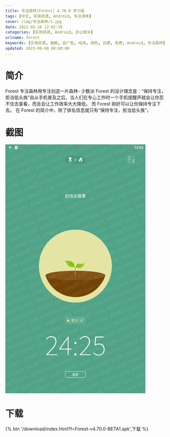 ```yaml
---
title: 专注森林(Forest) 4.70.0 学习版
tags: [中文, 实用资源, Android, 专注清单]
cover: /img/专注森林/1.jpg
date: 2022-05-26 12:02:39
categories: [实用资源, Android, 办公相关]
urlname: forest
keywords: [实用资源, 破解, 去广告, 纯净, 绿色, 白嫖, 免费, Android, 专注森林]
updated: 2023-08-08 08:00:00
---
```


# 简介

Forest 专注森林用专注创造一片森林- 少数派 Forest 的设计理念是：“保持专注，拒当低头族”自从手机普及之后，当人们在专心工作时一个手机提醒声就会让你忍不住去查看，而且会让工作效率大大降低。 而 Forest 刚好可以让你保持专注下去。 在 Forest 的简介中，除了排名信息就只有“保持专注，拒当低头族”。

# 截图

![](/img/专注森林/2.jpg)

# 下载

{% btn '/download/index.html?f=Forest-v4.70.0-BETA1.apk',下载 %}
